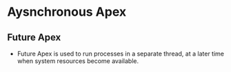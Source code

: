 # Aysnchronous Apex

## Future Apex
* Future Apex is used to run processes in a separate thread, at a later time when system resources become available.

